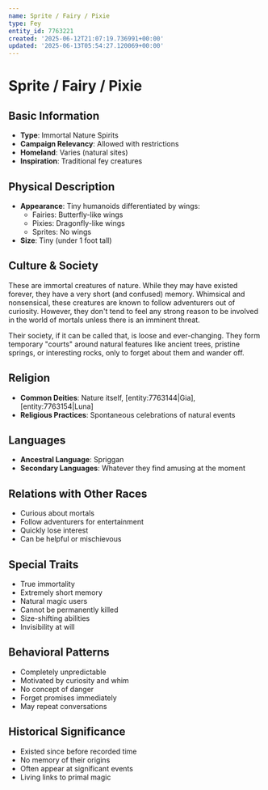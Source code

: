 ```yaml
---
name: Sprite / Fairy / Pixie
type: Fey
entity_id: 7763221
created: '2025-06-12T21:07:19.736991+00:00'
updated: '2025-06-13T05:54:27.120069+00:00'
---
```


# Sprite / Fairy / Pixie

## Basic Information
- **Type**: Immortal Nature Spirits
- **Campaign Relevancy**: Allowed with restrictions
- **Homeland**: Varies (natural sites)
- **Inspiration**: Traditional fey creatures

## Physical Description
- **Appearance**: Tiny humanoids differentiated by wings:
  - Fairies: Butterfly-like wings
  - Pixies: Dragonfly-like wings  
  - Sprites: No wings
- **Size**: Tiny (under 1 foot tall)

## Culture & Society
These are immortal creatures of nature. While they may have existed forever, they have a very short (and confused) memory. Whimsical and nonsensical, these creatures are known to follow adventurers out of curiosity. However, they don't tend to feel any strong reason to be involved in the world of mortals unless there is an imminent threat.

Their society, if it can be called that, is loose and ever-changing. They form temporary "courts" around natural features like ancient trees, pristine springs, or interesting rocks, only to forget about them and wander off.

## Religion
- **Common Deities**: Nature itself, [entity:7763144|Gia], [entity:7763154|Luna]
- **Religious Practices**: Spontaneous celebrations of natural events

## Languages
- **Ancestral Language**: Spriggan
- **Secondary Languages**: Whatever they find amusing at the moment

## Relations with Other Races
- Curious about mortals
- Follow adventurers for entertainment
- Quickly lose interest
- Can be helpful or mischievous

## Special Traits
- True immortality
- Extremely short memory
- Natural magic users
- Cannot be permanently killed
- Size-shifting abilities
- Invisibility at will

## Behavioral Patterns
- Completely unpredictable
- Motivated by curiosity and whim
- No concept of danger
- Forget promises immediately
- May repeat conversations

## Historical Significance
- Existed since before recorded time
- No memory of their origins
- Often appear at significant events
- Living links to primal magic